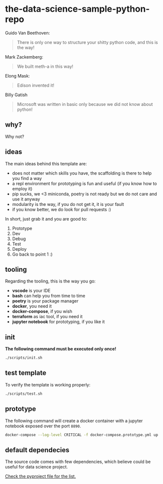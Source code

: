 # the-data-science-sample-python-repo

Guido Van Beethoven:

> There is only one way to structure your shitty python code, and this is the way!

Mark Zackemberg:

> We built meth-a in this way!

Elong Mask:

> Edison invented it!

Billy Gatish

> Microsoft was written in basic only because we did not know about python!

## why?

Why not?

## ideas

The main ideas behind this template are:

- does not matter which skills you have, the scaffolding is there to help you find a way
- a repl environment for prototyping is fun and useful (if you know how to employ it)
- pip sucks, we <3 miniconda, poetry is not ready but we do not care and use it anyway
- modularity is the way, if you do not get it, it is your fault
- if you know better, we do look for pull requests :)

In short, just grab it and you are good to:

1. Prototype
2. Dev
3. Debug
4. Test
5. Deploy
6. Go back to point 1 :)

## tooling

Regarding the tooling, this is the way you go:

- **vscode** is your IDE
- **bash** can help you from time to time
- **poetry** is your package manager
- **docker**, you need it
- **docker-compose**, if you wish
- **terraform** as iac tool, if you need it
- **jupyter notebook** for prototyping, if you like it

## init

**The following command must be executed only once!**

```bash
./scripts/init.sh
```

## test template

To verify the template is working properly:

```bash
./scripts/test.sh
```

## prototype

The following command will create a docker container with a jupyter notebook exposed over the port `8890`.

```bash
docker-compose --log-level CRITICAL -f docker-compose.prototype.yml up --detach --quiet
```

## default dependecies

The source code comes with few dependencies, which believe could be useful for data science project.

[Check the pyproject file for the list.](./src/pyproject.toml)
